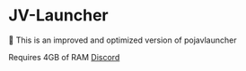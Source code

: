 # JV-Launcher

📶 This is an improved and optimized version of pojavlauncher

Requires 4GB of RAM
[Discord](https://discord.com/invite/7S5bdyYYGg) 
